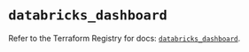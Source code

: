 # `databricks_dashboard`

Refer to the Terraform Registry for docs: [`databricks_dashboard`](https://registry.terraform.io/providers/databricks/databricks/1.93.0/docs/resources/dashboard).
